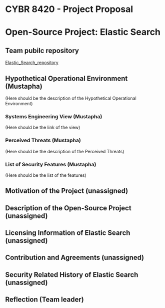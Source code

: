# CYBR 8420 - Project Proposal
# Open-Source Project: Elastic Search  
## Team pubilc repository
[Elastic_Search_repository](https://github.com/zijunmei/Software_Assurance)

## Hypothetical Operational Environment (Mustapha)
(Here should be the description of the Hypothetical Operational Environment)  
  
    
### Systems Engineering View (Mustapha)
(Here should be the link of the view) 
  
    
### Perceived Threats (Mustapha)
(Here should be the description of the Perceived Threats)  
  
    

### List of Security Features (Mustapha)
(Here should be the list of the features)
  
    

## Motivation of the Project (unassigned)
  
    

## Description of the Open-Source Project (unassigned)


## Licensing Information of Elastic Search (unassigned)
  
    
## Contribution and Agreements (unassigned)


## Security Related History of Elastic Search (unassigned)
  
    
## Reflection (Team leader)
  
    